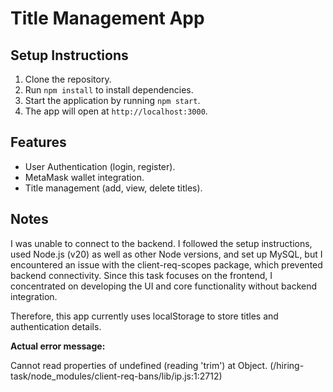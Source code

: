 # Title Management App

## Setup Instructions

1. Clone the repository.
2. Run `npm install` to install dependencies.
3. Start the application by running `npm start`.
4. The app will open at `http://localhost:3000`.

## Features

- User Authentication (login, register).
- MetaMask wallet integration.
- Title management (add, view, delete titles).

## Notes

I was unable to connect to the backend. I followed the setup instructions, used Node.js (v20) as well as other Node versions, and set up MySQL, but I encountered an issue with the client-req-scopes package, which prevented backend connectivity. Since this task focuses on the frontend, I concentrated on developing the UI and core functionality without backend integration.

Therefore, this app currently uses localStorage to store titles and authentication details.

**Actual error message:**

Cannot read properties of undefined (reading 'trim') at Object. (/hiring-task/node_modules/client-req-bans/lib/ip.js:1:2712)
